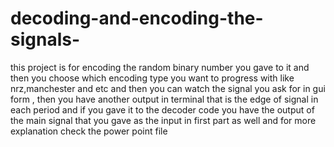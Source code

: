 # decoding-and-encoding-the-signals-
this project is for encoding the random binary number you gave to it and then you choose which encoding type you want to progress with like nrz,manchester and etc and then you  can watch the signal you ask for in gui form , then you have another output in terminal that is the edge of signal in each period and if you gave it to the decoder code you have the output of the main signal that you gave as the input in first part as well and for more explanation check the power point file
